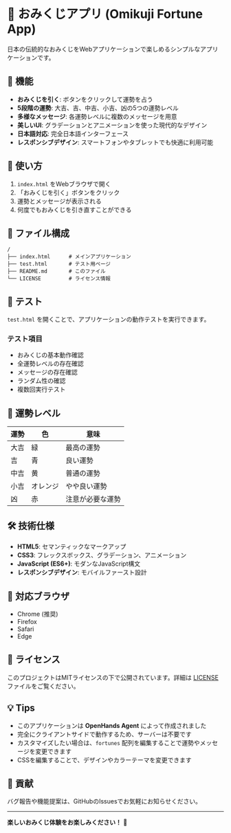 # 🎋 おみくじアプリ (Omikuji Fortune App)

日本の伝統的なおみくじをWebアプリケーションで楽しめるシンプルなアプリケーションです。

## 📱 機能

- **おみくじを引く**: ボタンをクリックして運勢を占う
- **5段階の運勢**: 大吉、吉、中吉、小吉、凶の5つの運勢レベル
- **多様なメッセージ**: 各運勢レベルに複数のメッセージを用意
- **美しいUI**: グラデーションとアニメーションを使った現代的なデザイン
- **日本語対応**: 完全日本語インターフェース
- **レスポンシブデザイン**: スマートフォンやタブレットでも快適に利用可能

## 🚀 使い方

1. `index.html` をWebブラウザで開く
2. 「おみくじを引く」ボタンをクリック
3. 運勢とメッセージが表示される
4. 何度でもおみくじを引き直すことができる

## 📁 ファイル構成

```
/
├── index.html      # メインアプリケーション
├── test.html       # テスト用ページ
├── README.md       # このファイル
└── LICENSE         # ライセンス情報
```

## 🧪 テスト

`test.html` を開くことで、アプリケーションの動作テストを実行できます。

### テスト項目
- おみくじの基本動作確認
- 全運勢レベルの存在確認
- メッセージの存在確認
- ランダム性の確認
- 複数回実行テスト

## 🎨 運勢レベル

| 運勢 | 色 | 意味 |
|------|----|----|
| 大吉 | 緑 | 最高の運勢 |
| 吉 | 青 | 良い運勢 |
| 中吉 | 黄 | 普通の運勢 |
| 小吉 | オレンジ | やや良い運勢 |
| 凶 | 赤 | 注意が必要な運勢 |

## 🛠️ 技術仕様

- **HTML5**: セマンティックなマークアップ
- **CSS3**: フレックスボックス、グラデーション、アニメーション
- **JavaScript (ES6+)**: モダンなJavaScript構文
- **レスポンシブデザイン**: モバイルファースト設計

## 📱 対応ブラウザ

- Chrome (推奨)
- Firefox
- Safari
- Edge

## 📄 ライセンス

このプロジェクトはMITライセンスの下で公開されています。詳細は [LICENSE](LICENSE) ファイルをご覧ください。

## 💡 Tips

- このアプリケーションは **OpenHands Agent** によって作成されました
- 完全にクライアントサイドで動作するため、サーバーは不要です
- カスタマイズしたい場合は、`fortunes` 配列を編集することで運勢やメッセージを変更できます
- CSSを編集することで、デザインやカラーテーマを変更できます

## 🤝 貢献

バグ報告や機能提案は、GitHubのIssuesでお気軽にお知らせください。

---

**楽しいおみくじ体験をお楽しみください！** 🎌
